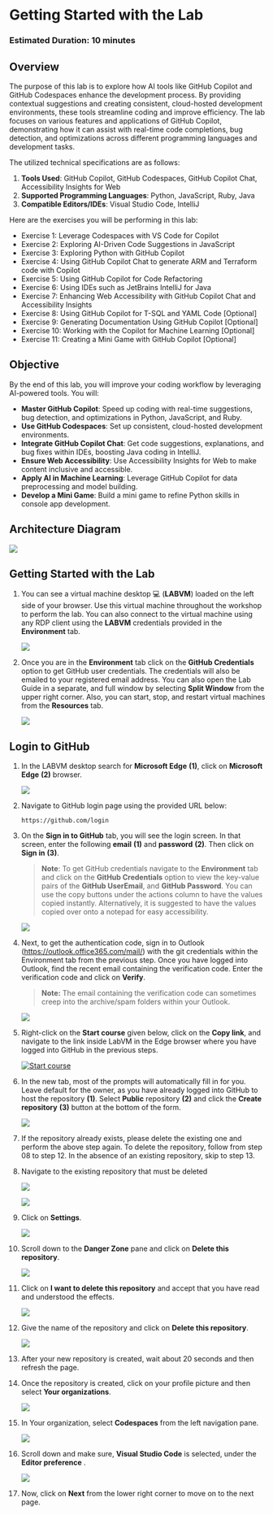 # Getting Started with the Lab

### Estimated Duration: 10 minutes

## Overview

The purpose of this lab is to explore how AI tools like GitHub Copilot and GitHub Codespaces enhance the development process. By providing contextual suggestions and creating consistent, cloud-hosted development environments, these tools streamline coding and improve efficiency. The lab focuses on various features and applications of GitHub Copilot, demonstrating how it can assist with real-time code completions, bug detection, and optimizations across different programming languages and development tasks.


The utilized technical specifications are as follows:

   1. **Tools Used**: GitHub Copilot, GitHub Codespaces, GitHub Copilot Chat, Accessibility Insights for Web
   1. **Supported Programming Languages**: Python, JavaScript, Ruby, Java
   1. **Compatible Editors/IDEs**: Visual Studio Code, IntelliJ

Here are the exercises you will be performing in this lab:

- Exercise 1: Leverage Codespaces with VS Code for Copilot
- Exercise 2: Exploring AI-Driven Code Suggestions in JavaScript
- Exercise 3: Exploring Python with GitHub Copilot
- Exercise 4: Using GitHub Copilot Chat to generate ARM and Terraform code with Copilot
- Exercise 5: Using GitHub Copilot for Code Refactoring
- Exercise 6: Using IDEs such as JetBrains IntelliJ for Java
- Exercise 7: Enhancing Web Accessibility with GitHub Copilot Chat and Accessibility Insights
- Exercise 8: Using GitHub Copilot for T-SQL and YAML Code [Optional]
- Exercise 9: Generating Documentation Using GitHub Copilot [Optional]
- Exercise 10: Working with the Copilot for Machine Learning [Optional]
- Exercise 11: Creating a Mini Game with GitHub Copilot [Optional]

## Objective

By the end of this lab, you will improve your coding workflow by leveraging AI-powered tools. You will:

- **Master GitHub Copilot**: Speed up coding with real-time suggestions, bug detection, and optimizations in Python, JavaScript, and Ruby.
- **Use GitHub Codespaces**: Set up consistent, cloud-hosted development environments.
- **Integrate GitHub Copilot Chat**: Get code suggestions, explanations, and bug fixes within IDEs, boosting Java coding in IntelliJ.
- **Ensure Web Accessibility**: Use Accessibility Insights for Web to make content inclusive and accessible.
- **Apply AI in Machine Learning**: Leverage GitHub Copilot for data preprocessing and model building.
- **Develop a Mini Game**: Build a mini game to refine Python skills in console app development.

## Architecture Diagram

   ![](../media/arch01.PNG)

## Getting Started with the Lab

1. You can see a virtual machine desktop 💻 (**LABVM**) loaded on the left side of your browser. Use this virtual machine throughout the workshop to perform the lab. You can also connect to the virtual machine using any RDP client using the **LABVM** credentials provided in the **Environment** tab.
   
   ![](../media/gettingstarted-v2-first.png)

1. Once you are in the **Environment** tab click on the **GitHub Credentials** option to get GitHub user credentials. The credentials will also be emailed to your registered email address. You can also open the Lab Guide in a separate, and full window by selecting **Split Window** from the upper right corner. Also, you can start, stop, and restart virtual machines from the **Resources** tab.
 
   ![](../media/gettingstarted-v2-01.png)
 
## Login to GitHub

1. In the LABVM desktop search for **Microsoft Edge** **(1)**, click on **Microsoft Edge** **(2)** browser.

   ![](../media/Edge.png)

1. Navigate to GitHub login page using the provided URL below:
   ```
   https://github.com/login
   ```
   
1. On the **Sign in to GitHub** tab, you will see the login screen. In that screen, enter the following **email** **(1)** and **password** **(2)**. Then click on **Sign in** **(3)**. 

   >**Note**: To get GitHub credentials navigate to the **Environment** tab and click on the **GitHub Credentials** option to view the key-value pairs of the **GitHub UserEmail**, and **GitHub Password**. You can use the copy buttons under the actions column to have the values copied instantly. Alternatively, it is suggested to have the values copied over onto a notepad for easy accessibility. 
   
   ![](../media/github-login.png)
          
1. Next, to get the authentication code, sign in to Outlook (https://outlook.office365.com/mail/) with the git credentials within the Environment tab from the previous step. Once you have logged into Outlook, find the recent email containing the verification code. Enter the verification code and click on **Verify**.

   >**Note:** The email containing the verification code can sometimes creep into the archive/spam folders within your Outlook.

   ![](../media/authgit.png)

1. Right-click on the **Start course** given below, click on the **Copy link**, and navigate to the link inside LabVM in the Edge browser where you have logged into GitHub in the previous steps.

   <!-- For start course, run in JavaScript:
   'https://github.com/new?' + new URLSearchParams({
     template_owner: 'skills',
     template_name: 'copilot-codespaces-vscode',
     owner: '@me',
     name: 'skills-copilot-codespaces-vscode',
     description: 'My clone repository',
     visibility: 'public',
   }).toString()
   -->

   [![Start course](https://user-images.githubusercontent.com/1221423/235727646-4a590299-ffe5-480d-8cd5-8194ea184546.svg)](https://github.com/new?template_owner=skills&template_name=copilot-codespaces-vscode&owner=%40me&name=skills-copilot-codespaces-vscode&description=My+clone+repository&visibility=public)
   
1. In the new tab, most of the prompts will automatically fill in for you. Leave default for the owner, as you have already logged into GitHub to host the repository **(1)**. Select **Public** repository **(2)** and click the **Create repository** **(3)** button at the bottom of the form.

   ![](../media/skills-new-repo.png)

1. If the repository already exists, please delete the existing one and perform the above step again. To delete the repository, 
follow from step 08 to step 12. In the absence of an existing repository, skip to step 13.

1. Navigate to the existing repository that must be deleted

   ![](../media/gs-6.png)
   
   ![](../media/gs-5.png)
      
1. Click on **Settings**.

     ![](../media/gs-1.png)

1. Scroll down to the **Danger Zone** pane and click on **Delete this repository**.

     ![](../media/gs-2.png)

1. Click on **I want to delete this repository** and accept that you have read and understood the effects.

     ![](../media/gs-3.png)

1. Give the name of the repository and click on **Delete this repository**.

     ![](../media/gs-4.png)

1. After your new repository is created, wait about 20 seconds and then refresh the page.

1. Once the repository is created, click on your profile picture and then select **Your organizations**.

   ![](../media/organization.png)

1. In Your organization, select **Codespaces** from the left navigation pane.

   ![](../media/codespace.png)

1. Scroll down and make sure, **Visual Studio Code** is selected, under the **Editor preference** .

     ![](../media/vscode1.png)

1. Now, click on **Next** from the lower right corner to move on to the next page.
